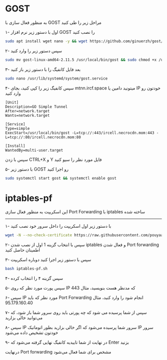# GOST

به منظور فعال سازی با GOST مراحل زیر را طی کنید

۱- اول با دستور زیر نرم افزار GOST را نصب کنید

``` bash
sudo apt install wget nano -y && wget https://github.com/ginuerzh/gost/releases/download/v2.11.5/gost-linux-amd64-2.11.5.gz && gunzip gost-linux-amd64-2.11.5.gz
```

۲- سپس دستور زیر را وارد کنید

``` bash
sudo mv gost-linux-amd64-2.11.5 /usr/local/bin/gost && sudo chmod +x /usr/local/bin/gost
```

۳- بعد فایل کانفیگ را با دستور زیر باز کنید

``` bash
sudo nano /usr/lib/systemd/system/gost.service
```

۴- سپس کانفیگ زیر را کپی کنید، بجای mtnn.ircf.space میتونید دامین یا IP خودتون رو وارد کنید
```
[Unit]
Description=GO Simple Tunnel
After=network.target
Wants=network.target

[Service]
Type=simple
ExecStart=/usr/local/bin/gost -L=tcp://:443/ircell.necrocdn.mom:443 -L=tcp://:80/ircell.necrocdn.mom:80

[Install]
WantedBy=multi-user.target
```

سپس با زدن CTRL+X و Y فایل مورد نظر را سیو کنید

۵- با دستور زیر GOST رو اجرا کنید

``` bash
sudo systemctl start gost && systemctl enable gost
```



# iptables-pf
این اسکریپت به منظور فعال سازی Port Forwarding با iptables ساخته شده

---

۱- با دستور زیر اول اسکریپت را داخل سرور خود نصب کنید

``` bash
wget -N --no-check-certificate https://raw.githubusercontent.com/pouyaam/iptables-pf/main/iptables-pf.sh && chmod +x iptables-pf.sh && bash iptables-pf.sh
```
۲- سپس با انتخاب گزینه 1 اول از نصب شدن iptables و فعال شدن Port forwarding اطمینان حاصل کنید

۳- سپس با دستور زیر اجرا کنید دوباره اسکریپت
``` bash
bash iptables-pf.sh
```
۴- سپس گزینه ۴ را انتخاب کرده

۵- سپس پورت مورد نظر که روی IP که مدنظر هست بنویسید، مثال 443

۶- سپس IP مورد نظر که باید Port Forwarding انجام شود را وارد کنید، مثال 95.179.160.40

۷- سپس از شما پرسیده می شود که چه پورتی باید روی سرور شما باز شود، که می‌توانید خالی بزارید 

۸- سپس IP سرور شما پرسیده می‌شود که اگر خالی بزارید بطور اتوماتیک IP سرور خودتون تشخیص داده می‌شود

۹- در نهایت از شما تاییدیه کانفیگ نهایی گرفته می‌شود که Enter بزنید

درنهایت Port forwarding مشخص برای شما فعال می‌شود


